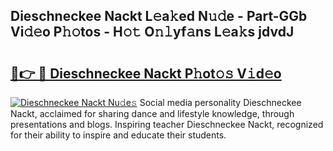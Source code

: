 ## Dieschneckee Nackt L𝚎a𝚔ed N𝚞𝚍e - Part-GGb Vi𝚍𝚎o P𝚑𝚘tos - H𝚘𝚝 O𝚗𝚕yf𝚊ns L𝚎a𝚔s jdvdJ

# <h2><a href="http://kf4g3h.oniu.top/?m=Dieschneckee+Nackt">🔗👉 🔴 Dieschneckee Nackt P𝚑ot𝚘𝚜 V𝚒d𝚎o</a></h2>

[![Dieschneckee Nackt Nu𝚍e𝚜](https://i.imgur.com/0qMVB7G.gif)](http://kf4g3h.oniu.top/?m=Dieschneckee+Nackt)
Social media personality Dieschneckee Nackt, acclaimed for sharing dance and lifestyle knowledge, through presentations and blogs. Inspiring teacher Dieschneckee Nackt, recognized for their ability to inspire and educate their students.  
